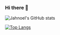 ### Hi there 👋

![Jahnoel's GitHub stats](https://github-readme-stats.vercel.app/api?username=JahnoelRondon&hide=stars,issues&count_private=true&show-icons=true&theme=merko&bg_color=#FFFFFF)

[![Top Langs](https://github-readme-stats.vercel.app/api/top-langs/?username=JahnoelRondon&layout=compact)](https://github.com/anuraghazra/github-readme-stats)




<!--
**JahnoelRondon/JahnoelRondon** is a ✨ _special_ ✨ repository because its `README.md` (this file) appears on your GitHub profile.

Here are some ideas to get you started:

- 🔭 I’m currently working on ...
- 🌱 I’m currently learning ...
- 👯 I’m looking to collaborate on ...
- 🤔 I’m looking for help with ...
- 💬 Ask me about ...
- 📫 How to reach me: ...
- 😄 Pronouns: ...
- ⚡ Fun fact: ...
-->
